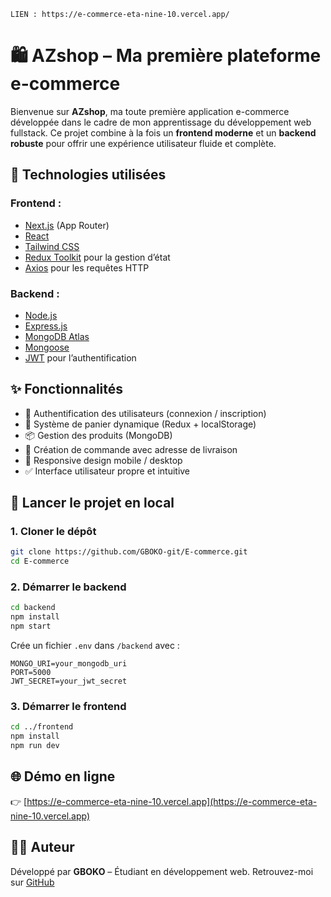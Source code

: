     LIEN : https://e-commerce-eta-nine-10.vercel.app/
    
# 🛍️ AZshop – Ma première plateforme e-commerce

Bienvenue sur **AZshop**, ma toute première application e-commerce développée dans le cadre de mon apprentissage du développement web fullstack. Ce projet combine à la fois un **frontend moderne** et un **backend robuste** pour offrir une expérience utilisateur fluide et complète.

## 🔧 Technologies utilisées

### Frontend :
- [Next.js](https://nextjs.org/) (App Router)
- [React](https://reactjs.org/)
- [Tailwind CSS](https://tailwindcss.com/)
- [Redux Toolkit](https://redux-toolkit.js.org/) pour la gestion d’état
- [Axios](https://axios-http.com/) pour les requêtes HTTP

### Backend :
- [Node.js](https://nodejs.org/)
- [Express.js](https://expressjs.com/)
- [MongoDB Atlas](https://www.mongodb.com/cloud/atlas)
- [Mongoose](https://mongoosejs.com/)
- [JWT](https://jwt.io/) pour l’authentification

## ✨ Fonctionnalités

- 🔐 Authentification des utilisateurs (connexion / inscription)
- 🛒 Système de panier dynamique (Redux + localStorage)
- 📦 Gestion des produits (MongoDB)
- 🧾 Création de commande avec adresse de livraison
- 📱 Responsive design mobile / desktop
- ✅ Interface utilisateur propre et intuitive

## 🚀 Lancer le projet en local

### 1. Cloner le dépôt

```bash
git clone https://github.com/GBOKO-git/E-commerce.git
cd E-commerce
````

### 2. Démarrer le backend

```bash
cd backend
npm install
npm start
```

Crée un fichier `.env` dans `/backend` avec :

```
MONGO_URI=your_mongodb_uri
PORT=5000
JWT_SECRET=your_jwt_secret
```

### 3. Démarrer le frontend

```bash
cd ../frontend
npm install
npm run dev
```

## 🌐 Démo en ligne

👉 [https://e-commerce-eta-nine-10.vercel.app](https://e-commerce-eta-nine-10.vercel.app)

## 🙋‍♂️ Auteur

Développé par **GBOKO** – Étudiant en développement web.
Retrouvez-moi sur [GitHub](https://github.com/GBOKO-git)

